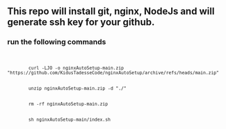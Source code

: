 ## This repo will install git, nginx, NodeJs and will generate ssh key for your github.

### run the following commands
<code>
    <code>
        curl -LJO -o nginxAutoSetup-main.zip "https://github.com/KidusTadesseCode/nginxAutoSetup/archive/refs/heads/main.zip"
    </code>
    <code>
        unzip nginxAutoSetup-main.zip -d "./"
    </code>
    <code>
        rm -rf nginxAutoSetup-main.zip
    </code>
    <code>
        sh nginxAutoSetup-main/index.sh
    </code>
</code>
